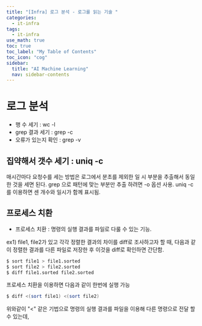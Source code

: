```yaml
---
title: "[Infra] 로그 분석 - 로그를 읽는 기술 " 
categories:
  - it-infra
tags:
  - it-infra
use_math: true
toc: true
toc_label: "My Table of Contents"
toc_icon: "cog"
sidebar:
  title: "AI Machine Learning"
  nav: sidebar-contents
---
```


# 로그 분석

* 행 수 세기 : wc -l
* grep 결과 세기 : grep -c
* 오류가 있는지 확인 : grep -v

## 집약해서 갯수 세기 : uniq -c

매시간마다 요청수를 세는 방법은 로그에서 분초를 제외한 일 시 부분을 추출해서 동일한 것을 세면 된다. 
grep 으로 패턴에 맞는 부분만 추출 하려면 -o 옵션 사용. 
uniq -c 를 이용하면 센 개수와 일시가 함께 표시됨.

## 프로세스 치환

* 프로세스 치환 : 명령의 실행 결과를 파일로 다룰 수 있는 기능. 

ex1) file1, file2가 있고 각각 정렬한 결과의 차이를 diff로 조사하고자 할 때, 
다음과 같이 정렬한 결과를 다른 파일로 저장한 후 이것을 diff로 확인하면 간단함. 

```bash
$ sort file1 > file1.sorted
$ sort file2 > file2.sorted
$ diff file1.sorted file2.sorted
```

프로세스 치환을 이용하면 다음과 같이 한번에 실행 가능

```bash
$ diff <(sort file1) <(sort file2)
```
위와같이 "<" 같은 기법으로 명령의 실행 결과를 파일을 이용해 다른 명령으로 전달 할 수 있는데, 
